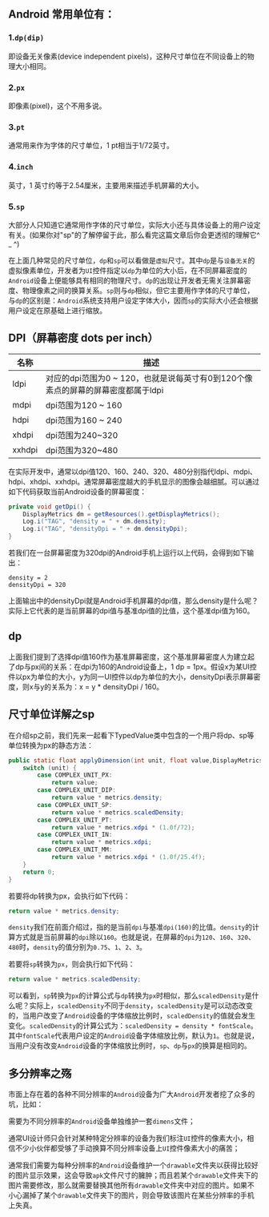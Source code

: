 ## Android 常用单位有：

### 1.`dp(dip)` 

即设备无关像素(device independent pixels)，这种尺寸单位在不同设备上的物理大小相同。

### 2.`px`

即像素(pixel)，这个不用多说。

### 3.`pt`

通常用来作为字体的尺寸单位，1 pt相当于1/72英寸。

### 4.`inch`

英寸，1 英寸约等于2.54厘米，主要用来描述手机屏幕的大小。

### 5.`sp`

大部分人只知道它通常用作字体的尺寸单位，实际大小还与具体设备上的用户设定有关。(如果你对"sp"的了解停留于此，那么看完这篇文章后你会更透彻的理解它^ _ ^)



在上面几种常见的尺寸单位，`dp`和`sp`可以看做是`虚拟`尺寸。其中`dp`是与`设备无关`的虚拟像素单位，开发者为`UI`控件指定以`dp`为单位的大小后，在不同屏幕密度的`Android`设备上便能够具有相同的物理尺寸。`dp`的出现让开发者无需关注屏幕密度、物理像素之间的换算关系。`sp`则与`dp`相似，但它主要用作字体的尺寸单位，与`dp`的区别是：`Android`系统支持用户设定字体大小，因而`sp`的实际大小还会根据用户设定在原基础上进行缩放。

## DPI（屏幕密度 dots per inch）

| 名称   | 描述                                                         |
| ------ | ------------------------------------------------------------ |
| ldpi   | 对应的dpi范围为0 ~ 120，也就是说每英寸有0到120个像素点的屏幕的屏幕密度都属于ldpi |
| mdpi   | dpi范围为120 ~ 160                                           |
| hdpi   | dpi范围为160 ~ 240                                           |
| xhdpi  | dpi范围为240~320                                             |
| xxhdpi | dpi范围为320~480                                             |

在实际开发中，通常以dpi值120、160、240、320、480分别指代ldpi、mdpi、hdpi、xhdpi、xxhdpi。通常屏幕密度越大的手机显示的图像会越细腻。可以通过如下代码获取当前Android设备的屏幕密度：

```java
private void getDpi() {
    DisplayMetrics dm = getResources().getDisplayMetrics();
    Log.i("TAG", "density = " + dm.density);
    Log.i("TAG", "densityDpi = " + dm.densityDpi);
}
```

若我们在一台屏幕密度为320dpi的Android手机上运行以上代码，会得到如下输出：

```shell
density = 2
densityDpi = 320
```

上面输出中的densityDpi就是Android手机屏幕的dpi值，那么density是什么呢？实际上它代表的是当前屏幕的dpi值与基准dpi值的比值，这个基准dpi值为160。

## dp

上面我们提到了选择dpi值160作为基准屏幕密度，这个基准屏幕密度人为建立起了dp与px间的关系：在dpi为160的Android设备上，1 dp = 1px。假设x为某UI控件以px为单位的大小，y为同一UI控件以dp为单位的大小，densityDpi表示屏幕密度，则x与y的关系为：x = y * densityDpi / 160。

## 尺寸单位详解之sp

在介绍sp之前，我们先来一起看下TypedValue类中包含的一个用户将dp、sp等单位转换为px的静态方法：

```java
public static float applyDimension(int unit, float value,DisplayMetrics metrics) {
    switch (unit) {
        case COMPLEX_UNIT_PX:
        	return value;
        case COMPLEX_UNIT_DIP:
        	return value * metrics.density;
        case COMPLEX_UNIT_SP:
        	return value * metrics.scaledDensity;
        case COMPLEX_UNIT_PT:
        	return value * metrics.xdpi * (1.0f/72);
        case COMPLEX_UNIT_IN:
        	return value * metrics.xdpi;
        case COMPLEX_UNIT_MM:
        	return value * metrics.xdpi * (1.0f/25.4f);
    }
    return 0;
}
```

若要将dp转换为px，会执行如下代码：

```java
return value * metrics.density;
```

`density`我们在前面介绍过，指的是当前`dpi`与基准`dpi(160)`的比值。`density`的计算方式就是当前屏幕的`dpi`除以`160`。也就是说，在屏幕的`dpi`为`120`、`160`、`320`、`480`时，`density`的值分别为`0.75`、`1`、`2`、`3`。

若要将`sp`转换为`px`，则会执行如下代码：

```java
return value * metrics.scaledDensity;
```

可以看到，`sp`转换为`px`的计算公式与`dp`转换为`px`时相似，那么`scaledDensity`是什么呢？实际上，`scaledDensity`不同于`density`，`scaledDensity`是可以动态改变的，当用户改变了`Android`设备的字体缩放比例时，`scaledDensity`的值就会发生变化。`scaledDensity`的计算公式为：`scaledDensity = density * fontScale`。其中`fontScale`代表用户设定的`Android`设备字体缩放比例，默认为`1`。也就是说，当用户没有改变`Android`设备的字体缩放比例时，`sp`、`dp`与`px`的换算是相同的。

## 多分辨率之殇

市面上存在着的各种不同分辨率的`Android`设备为广大`Android`开发者挖了众多的坑，比如：

需要为不同分辨率的`Android`设备单独维护一套`dimens`文件；

通常UI设计师只会针对某种特定分辨率的设备为我们标注`UI`控件的像素大小，相信不少小伙伴都受够了手动换算不同分辨率设备上`UI`控件像素大小的痛苦；

通常我们需要为每种分辨率的`Android`设备维护一个`drawable`文件夹以获得比较好的图片显示效果，这会导致`apk`文件尺寸的臃肿；而且若某个`drawable`文件夹下的图片需要修改，那么就需要替换其他所有`drawable`文件夹中对应的图片。如果不小心漏掉了某个`drawable`文件夹下的图片，则会导致该图片在某些分辨率的手机上失真。

